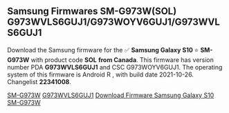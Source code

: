 <h2>Samsung Firmwares SM-G973W(SOL) G973WVLS6GUJ1/G973WOYV6GUJ1/G973WVLS6GUJ1</h2>
Download the Samsung firmware for the ✅ <strong>Samsung Galaxy S10 </strong> ⭐ <strong>SM-G973W</strong> with product code <strong>SOL</strong> <strong> from Canada</strong>. This firmware has version number PDA <strong>G973WVLS6GUJ1</strong> and CSC G973WOYV6GUJ1. The operating system of this firmware is Android R , with build date 2021-10-26. Changelist <strong>22341008</strong>.


[SM-G973W](https://samfirm.shop/samsung/model/SM-G973W)
[G973WVLS6GUJ1](https://samfirm.shop/samsung/pda/G973WVLS6GUJ1)
[Download Firmware Samsung Galaxy S10 SM-G973W](https://samfirm.shop/samsung/firmware/468315)
